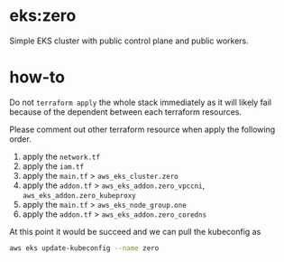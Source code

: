 # eks:zero

Simple EKS cluster with public control plane and public workers.

# how-to

Do not `terraform apply` the whole stack immediately as it will likely fail because of the dependent between each terraform resources.

Please comment out other terraform resource when apply the following order.

1. apply the `network.tf`
2. apply the `iam.tf`
3. apply the `main.tf` > `aws_eks_cluster.zero`
4. apply the `addon.tf` > `aws_eks_addon.zero_vpccni`, `aws_eks_addon.zero_kubeproxy`
5. apply the `main.tf` > `aws_eks_node_group.one`
6. apply the `addon.tf` > `aws_eks_addon.zero_coredns`

At this point it would be succeed and we can pull the kubeconfig as

```bash
aws eks update-kubeconfig --name zero
```